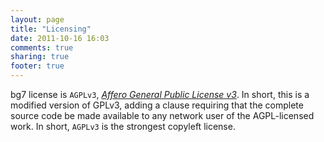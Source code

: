 ```yaml
---
layout: page
title: "Licensing"
date: 2011-10-16 16:03
comments: true
sharing: true
footer: true
---
```


bg7 license is `AGPLv3`, [_Affero General Public License v3_](http://www.gnu.org/licenses/agpl.html). In short, this is a modified version of GPLv3, adding a clause requiring that the complete source code be made available to any network user of the AGPL-licensed work. In short, `AGPLv3` is the strongest copyleft license.

